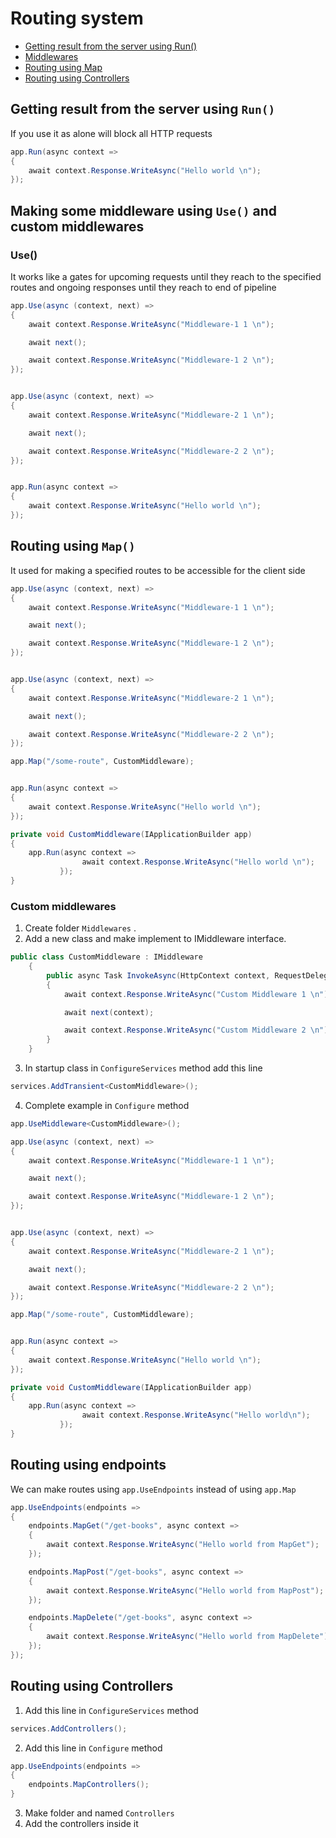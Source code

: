 ﻿# Routing system

* [Getting result from the server using Run()](#getting-result-from-the-server-using-run)
* [Middlewares](#making-some-middleware-using-use-and-custom-middlewares)
* [Routing using Map](#routing-using-map)
* [Routing using Controllers](#routing-using-controllers)

## Getting result from the server using `Run()`
If you use it as alone will block all HTTP requests
``` csharp
app.Run(async context =>
{
    await context.Response.WriteAsync("Hello world \n");
});
```


## Making some middleware using `Use()` and custom middlewares

### Use()
It works like a gates for upcoming requests until they reach to the specified routes and ongoing responses until they reach to end of pipeline
``` csharp
app.Use(async (context, next) =>
{
    await context.Response.WriteAsync("Middleware-1 1 \n");

    await next();

    await context.Response.WriteAsync("Middleware-1 2 \n");
});


app.Use(async (context, next) =>
{
    await context.Response.WriteAsync("Middleware-2 1 \n");

    await next();

    await context.Response.WriteAsync("Middleware-2 2 \n");
});


app.Run(async context =>
{
    await context.Response.WriteAsync("Hello world \n");
});
```

## Routing using `Map()`
It used for making a specified routes to be accessible for the client side
``` csharp
app.Use(async (context, next) =>
{
    await context.Response.WriteAsync("Middleware-1 1 \n");

    await next();

    await context.Response.WriteAsync("Middleware-1 2 \n");
});


app.Use(async (context, next) =>
{
    await context.Response.WriteAsync("Middleware-2 1 \n");

    await next();

    await context.Response.WriteAsync("Middleware-2 2 \n");
});

app.Map("/some-route", CustomMiddleware);


app.Run(async context =>
{
    await context.Response.WriteAsync("Hello world \n");
});

private void CustomMiddleware(IApplicationBuilder app)
{
    app.Run(async context =>
                await context.Response.WriteAsync("Hello world \n");
           });
}
```


### Custom middlewares
1. Create folder `Middlewares` .
2. Add a new class and make implement to IMiddleware interface.
``` csharp
public class CustomMiddleware : IMiddleware
    {
        public async Task InvokeAsync(HttpContext context, RequestDelegate next)
        {
            await context.Response.WriteAsync("Custom Middleware 1 \n");

            await next(context);

            await context.Response.WriteAsync("Custom Middleware 2 \n");
        }
    }
```
3. In startup class in `ConfigureServices` method add this line
```csharp
services.AddTransient<CustomMiddleware>();
```
4. Complete example in `Configure` method
```csharp
app.UseMiddleware<CustomMiddleware>();

app.Use(async (context, next) =>
{
    await context.Response.WriteAsync("Middleware-1 1 \n");

    await next();

    await context.Response.WriteAsync("Middleware-1 2 \n");
});


app.Use(async (context, next) =>
{
    await context.Response.WriteAsync("Middleware-2 1 \n");

    await next();

    await context.Response.WriteAsync("Middleware-2 2 \n");
});

app.Map("/some-route", CustomMiddleware);


app.Run(async context =>
{
    await context.Response.WriteAsync("Hello world \n");
});

private void CustomMiddleware(IApplicationBuilder app)
{
    app.Run(async context =>
                await context.Response.WriteAsync("Hello world\n");
           });
}
```

## Routing using endpoints
We can make routes using `app.UseEndpoints` instead of using `app.Map`
```csharp
app.UseEndpoints(endpoints =>
{
    endpoints.MapGet("/get-books", async context =>
    {
        await context.Response.WriteAsync("Hello world from MapGet");
    });

    endpoints.MapPost("/get-books", async context =>
    {
        await context.Response.WriteAsync("Hello world from MapPost");
    });

    endpoints.MapDelete("/get-books", async context =>
    {
        await context.Response.WriteAsync("Hello world from MapDelete");
    });
});
```

## Routing using Controllers
1. Add this line in `ConfigureServices` method
```csharp
services.AddControllers();
```
2. Add this line in `Configure` method
```csharp
app.UseEndpoints(endpoints =>
{
    endpoints.MapControllers();
}
```
3. Make folder and named `Controllers`
4. Add the controllers inside it



